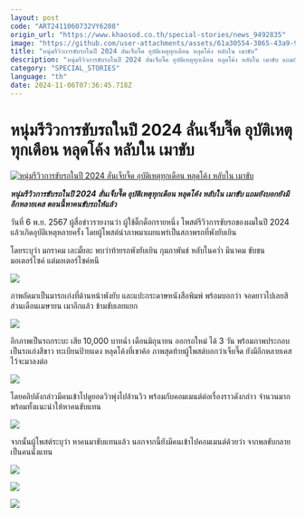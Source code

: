 ```yaml
---
layout: post
code: "ART2411060732VY6208"
origin_url: "https://www.khaosod.co.th/special-stories/news_9492835"
image: "https://github.com/user-attachments/assets/61a30554-3865-43a9-98a4-cb6d7db8f8fc"
title: "หนุ่มรีวิวการขับรถในปี 2024 ลั่นเจ็บจี๊ด อุบัติเหตุทุกเดือน หลุดโค้ง หลับใน เมาขับ"
description: "หนุ่มรีวิวการขับรถในปี 2024 ลั่นเจ็บจี๊ด อุบัติเหตุทุกเดือน หลุดโค้ง หลับใน เมาขับ แถมยังบอกยังมีอีกหลายเคส ตอนนี้หาคนขับรถให้แล้ว"
category: "SPECIAL_STORIES"
language: "th"
date: 2024-11-06T07:36:45.718Z
---
```


# หนุ่มรีวิวการขับรถในปี 2024 ลั่นเจ็บจี๊ด อุบัติเหตุทุกเดือน หลุดโค้ง หลับใน เมาขับ

[![หนุ่มรีวิวการขับรถในปี 2024 ลั่นเจ็บจี๊ด อุบัติเหตุทุกเดือน หลุดโค้ง หลับใน เมาขับ](https://www.khaosod.co.th/wpapp/uploads/2024/11/car06-11-02.jpg "หนุ่มรีวิวการขับรถในปี 2024 ลั่นเจ็บจี๊ด อุบัติเหตุทุกเดือน หลุดโค้ง หลับใน เมาขับ")](https://www.khaosod.co.th/wpapp/uploads/2024/11/car06-11-02.jpg)

_**หนุ่มรีวิวการขับรถในปี 2024 ลั่นเจ็บจี๊ด อุบัติเหตุทุกเดือน หลุดโค้ง หลับใน เมาขับ แถมยังบอกยังมีอีกหลายเคส ตอนนี้หาคนขับรถให้แล้ว**_

วันที่ 6 พ.ย. 2567 ผู้สื่อข่าวรายงานว่า ผู้ใช้ติ๊กต็อกรายหนึ่ง โพสต์รีวิวการขับรถของผมในปี 2024 แล้วเกิดอุบัติเหตุหลายครั้ง โดยผู้โพสต์นำภาพมาเผยแพร่เป็นสภาพรถที่พังยับเยิน

โดยระบุว่า มกราคม เละมั้ยละ พบว่าท้ายรถพังยับเยิน กุมภาพันธ์ หลับในคว่ำ มีนาคม ขับชนมอเตอร์ไซค์ แต่มอเตอร์ไซค์หนี

[![](https://www.khaosod.co.th/wpapp/uploads/2024/11/car06-11-03-696x392.jpg)](https://www.khaosod.co.th/wpapp/uploads/2024/11/car06-11-03.jpg)

ภาพถัดมาเป็นมารถเก๋งที่ด้านหน้าพังยับ และแปะกระดาษหนังสือพิมพ์ พร้อมบอกว่า จอดยาวไปเลยสิ ส่วนเดือนเมษายน เมาอีกแล้ว ข้ามขับเลยแยก

[![](https://www.khaosod.co.th/wpapp/uploads/2024/11/car06-11-06-696x392.jpg)](https://www.khaosod.co.th/wpapp/uploads/2024/11/car06-11-06.jpg)

อีกภาพเป็นรถกระบะ เสีย 10,000 บาทฉ่ำ เดือนมิถุนายน ออกรถใหม่ ได้ 3 วัน พร้อมภาพประกอบเป็นรถเก๋งสีขาว ทะเบียนป้ายแดง หลุดโค้งที่เขาค้อ ภาพสุดท้ายผู้โพสต์บอกว่าเจ็บจี๊ด ยังมีอีกหลายเคส ไว้จะมาลงต่อ

[![](https://www.khaosod.co.th/wpapp/uploads/2024/11/car06-11-07-696x392.jpg)](https://www.khaosod.co.th/wpapp/uploads/2024/11/car06-11-07.jpg)

โดยคลิปดังกล่าวมีคนเข้าไปดูยอดวิวพุ่งไปล้านวิว พร้อมกับคอมเมนต์ต่อเรื่องราวดังกล่าว จำนวนมาก พร้อมทั้งแนะนำให้หาคนขับแทน

[![](https://www.khaosod.co.th/wpapp/uploads/2024/11/car06-11-04-696x392.jpg)](https://www.khaosod.co.th/wpapp/uploads/2024/11/car06-11-04.jpg)

จากนั้นผู้โพสต์ระบุว่า หาคนมาขับแทนแล้ว นอกจากนี้ยังมีคนเข้าไปคอมเมนต์ด้วยว่า จากพลขับกลายเป็นคนนั่งแทน

[![](https://www.khaosod.co.th/wpapp/uploads/2024/11/car06-11-05-696x392.jpg)](https://www.khaosod.co.th/wpapp/uploads/2024/11/car06-11-05.jpg)

[![](https://www.khaosod.co.th/wpapp/uploads/2024/11/car06-11-08-696x392.jpg)](https://www.khaosod.co.th/wpapp/uploads/2024/11/car06-11-08.jpg)

[![](https://www.khaosod.co.th/wpapp/uploads/2024/11/car06-11-09-696x392.jpg)](https://www.khaosod.co.th/wpapp/uploads/2024/11/car06-11-09.jpg)